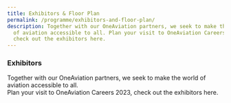 ```yaml
---
title: Exhibitors & Floor Plan
permalink: /programme/exhibitors-and-floor-plan/
description: Together with our OneAviation partners, we seek to make the world
  of aviation accessible to all. Plan your visit to OneAviation Careers 2023,
  check out the exhibitors here.
---
```

### **Exhibitors**

Together with our OneAviation partners, we seek to make the world of aviation accessible to all.  
Plan your visit to OneAviation Careers 2023, check out the exhibitors here.

<style>#main-content .bp-section.bp-section-pagetitle, .bottom-navigation a {background-color: #CB6F31 !important;}</style>